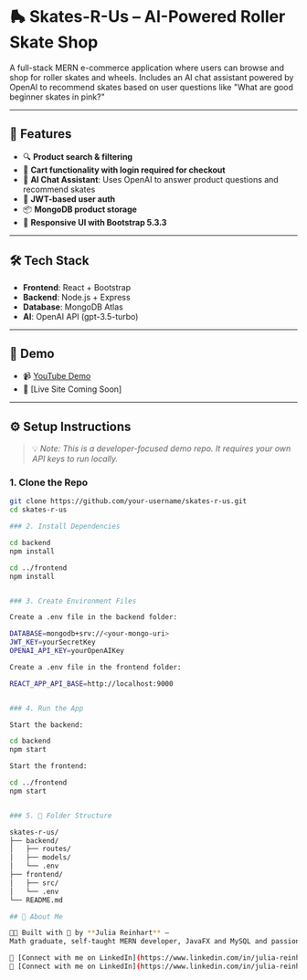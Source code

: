 # 🛼 Skates-R-Us – AI-Powered Roller Skate Shop

A full-stack MERN e-commerce application where users can browse and shop for roller skates and wheels. Includes an AI chat assistant powered by OpenAI to recommend skates based on user questions like "What are good beginner skates in pink?"

---

## 🚀 Features

- 🔍 **Product search & filtering**
- 🛒 **Cart functionality with login required for checkout**
- 🧠 **AI Chat Assistant**: Uses OpenAI to answer product questions and recommend skates
- 🔐 **JWT-based user auth**
- 📦 **MongoDB product storage**
- 🎨 **Responsive UI with Bootstrap 5.3.3**

---

## 🛠 Tech Stack

- **Frontend**: React + Bootstrap
- **Backend**: Node.js + Express
- **Database**: MongoDB Atlas
- **AI**: OpenAI API (gpt-3.5-turbo)

---

## 🧪 Demo

- 📹 [YouTube Demo](https://youtu.be/MbjVxq_bwhU)
- 🔗 [Live Site Coming Soon]

---

## ⚙️ Setup Instructions

> 💡 *Note: This is a developer-focused demo repo. It requires your own API keys to run locally.*

### 1. Clone the Repo

```bash
git clone https://github.com/your-username/skates-r-us.git
cd skates-r-us

### 2. Install Dependencies

cd backend
npm install

cd ../frontend
npm install


### 3. Create Environment Files

Create a .env file in the backend folder:

DATABASE=mongodb+srv://<your-mongo-uri>
JWT_KEY=yourSecretKey
OPENAI_API_KEY=yourOpenAIKey

Create a .env file in the frontend folder:

REACT_APP_API_BASE=http://localhost:9000


### 4. Run the App

Start the backend:

cd backend
npm start

Start the frontend:

cd ../frontend
npm start


### 5. 📂 Folder Structure

skates-r-us/
├── backend/
│   ├── routes/
│   ├── models/
│   └── .env
├── frontend/
│   ├── src/
│   └── .env
└── README.md

## 🙋 About Me

👩‍💻 Built with 💖 by **Julia Reinhart** –  
Math graduate, self-taught MERN developer, JavaFX and MySQL and passionate about creating accessible tools that are smart and beautiful.

🔗 [Connect with me on LinkedIn](https://www.linkedin.com/in/julia-reinhart-798aa6258/)
🔗 [Connect with me on LinkedIn](https://www.linkedin.com/in/julia-reinhart-798aa6258/)


